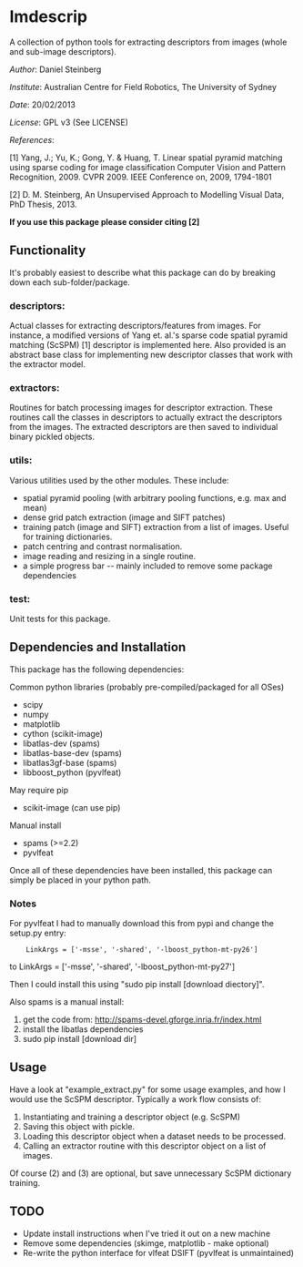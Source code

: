 Imdescrip
=========

A collection of python tools for extracting descriptors from images (whole and
sub-image descriptors).


*Author*: Daniel Steinberg

*Institute*: Australian Centre for Field Robotics, The University of Sydney

*Date*: 20/02/2013

*License*: GPL v3 (See LICENSE)

*References*:

 [1] Yang, J.; Yu, K.; Gong, Y. & Huang, T. Linear spatial pyramid matching
     using sparse coding for image classification Computer Vision and Pattern
     Recognition, 2009. CVPR 2009. IEEE Conference on, 2009, 1794-1801

 [2] D. M. Steinberg, An Unsupervised Approach to Modelling Visual Data, PhD
     Thesis, 2013.

**If you use this package please consider citing [2]**


Functionality
-------------

It's probably easiest to describe what this package can do by breaking down each
sub-folder/package.


### descriptors:

Actual classes for extracting descriptors/features from images. For instance, a
modified versions of Yang et. al.'s sparse code spatial pyramid matching (ScSPM)
[1] descriptor is implemented here. Also provided is an abstract base class for
implementing new descriptor classes that work with the extractor model.


### extractors:

Routines for batch processing images for descriptor extraction. These routines
call the classes in descriptors to actually extract the descriptors from the
images. The extracted descriptors are then saved to individual binary pickled
objects. 


### utils:

Various utilities used by the other modules. These include:

* spatial pyramid pooling (with arbitrary pooling functions, e.g. max and mean)
* dense grid patch extraction (image and SIFT patches)
* training patch (image and SIFT) extraction from a list of images. Useful for
  training dictionaries.
* patch centring and contrast normalisation.
* image reading and resizing in a single routine.
* a simple progress bar -- mainly included to remove some package dependencies

### test:

Unit tests for this package.


Dependencies and Installation
------------

This package has the following dependencies:

Common python libraries (probably pre-compiled/packaged for all OSes)
* scipy
* numpy
* matplotlib
* cython            (scikit-image)
* libatlas-dev      (spams)
* libatlas-base-dev (spams)
* libatlas3gf-base  (spams)
* libboost\_python  (pyvlfeat)

May require pip
* scikit-image (can use pip)

Manual install
* spams (>=2.2)
* pyvlfeat

Once all of these dependencies have been installed, this package can simply be
placed in your python path.

### Notes

For pyvlfeat I had to manually download this from pypi and change the setup.py
entry:

        LinkArgs = ['-msse', '-shared', '-lboost_python-mt-py26']
to
        LinkArgs = ['-msse', '-shared', '-lboost_python-mt-py27']

Then I could install this using "sudo pip install [download diectory]".

Also spams is a manual install: 
  
  1. get the code from: http://spams-devel.gforge.inria.fr/index.html
  2. install the libatlas dependencies
  3. sudo pip install [download dir]


Usage
-----

Have a look at "example\_extract.py" for some usage examples, and how I would
use the ScSPM descriptor. Typically a work flow consists of:

1. Instantiating and training a descriptor object (e.g. ScSPM)
2. Saving this object with pickle.
3. Loading this descriptor object when a dataset needs to be processed.
4. Calling an extractor routine with this descriptor object on a list of images.

Of course (2) and (3) are optional, but save unnecessary ScSPM dictionary
training.


TODO
----

* Update install instructions when I've tried it out on a new machine
* Remove some dependencies (skimge, matplotlib - make optional) 
* Re-write the python interface for vlfeat DSIFT (pyvlfeat is unmaintained)
